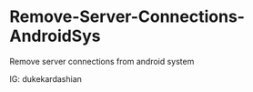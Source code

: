 # Remove-Server-Connections-AndroidSys
Remove server connections from android system

IG: dukekardashian
